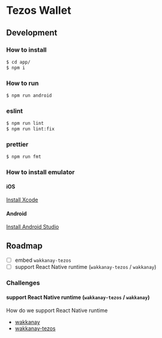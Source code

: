 # Tezos Wallet

## Development

### How to install

```bash
$ cd app/
$ npm i
```

### How to run

```bash
$ npm run android
```

### eslint

```bash
$ npm run lint
$ npm run lint:fix
```

### prettier

```bash
$ npm run fmt
```

### How to install emulator

#### iOS

[Install Xcode](https://apps.apple.com/jp/app/xcode/id497799835)

#### Android

[Install Android Studio](https://developer.android.com/studio/?gclid=Cj0KCQiAvc_xBRCYARIsAC5QT9kzcTZsyRADH_pNZHuisRabGUe7iC-yNIFGZqIRglURvyQ5ye4LhL0aAkLkEALw_wcB)

## Roadmap

- [ ] embed `wakkanay-tezos`
- [ ] support React Native runtime (`wakkanay-tezos` / `wakkanay`)

### Challenges

#### support React Native runtime (`wakkanay-tezos` / `wakkanay`)

How do we support React Native runtime

- [wakkanay](https://github.com/cryptoeconomicslab/wakkanay)
- [wakkanay-tezos](https://github.com/cryptoeconomicslab/wakkanay-tezos)
